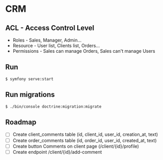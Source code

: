 # CRM

## ACL - Access Control Level

- Roles - Sales, Manager, Admin...
- Resource - User list, Clients list, Orders...
- Permissions - Sales can manage Orders, Sales can't manage Users

## Run

```
$ symfony serve:start
```

## Run migrations

```
$ ./bin/console doctrine:migration:migrate
```

## Roadmap
  
 - [ ] Create client_comments table (id, client_id, user_id, creation_at, text)
 - [ ] Create order_comments table (id,  order_id,  user_id, created_at, text)
 - [ ] Create button Comments on client page (/client/{id}/profile)
 - [ ] Create endpoint /client/{id}/add-comment